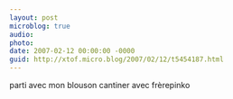```yaml
---
layout: post
microblog: true
audio: 
photo: 
date: 2007-02-12 00:00:00 -0000
guid: http://xtof.micro.blog/2007/02/12/t5454187.html
---
```

parti avec mon blouson cantiner avec frèrepinko 
